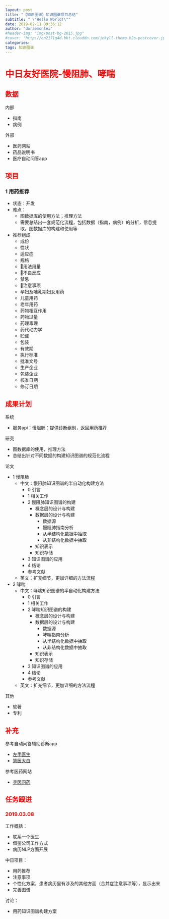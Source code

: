 ```yaml
---
layout: post
title: "【知识图谱】知识图谱项目总结"
subtitle: " \"Hello World!\""
date: 2019-02-11 09:36:12
author: "doraemonlei"
#header-img: "img/post-bg-2015.jpg"
#cover: 'http://on2171g4d.bkt.clouddn.com/jekyll-theme-h2o-postcover.jpg'
categories: 
tags: 知识图谱
---
```


# <font color='red'>中日友好医院-慢阻肺、哮喘</font>

## <font color='red'>数据</font>
内部
- 指南
- 病例

外部
- 医药网站
- 药品说明书
- 医疗自动问答app

## <font color='red'>项目</font>

### 1 用药推荐
- 状态：开发
- 难点：
    - 图数据库的使用方法；推理方法
    - 需要总结出一套规范化流程，包括数据（指南，病例）的分析，信息提取，图数据库的构建和使用等
- 推荐组成
    - 成份
    - 性状
    - 适应症
    - 规格
    - 💊用法用量
    - 💊不良反应
    - 禁忌
    - 💊注意事项
    - 孕妇及哺乳期妇女用药
    - 儿童用药
    - 老年用药
    - 药物相互作用
    - 药物过量
    - 药理毒理
    - 药代动力学
    - 贮藏
    - 包装
    - 有效期
    - 执行标准
    - 批准文号
    - 生产企业
    - 包装企业
    - 核准日期
    - 修订日期


## <font color='red'>成果计划</font>
系统
- 服务api：慢阻肺：提供诊断组别，返回用药推荐

研究  
- 图数据库的使用，推理方法
- 总结出针对不同数据的构建知识图谱的规范化流程

论文
- 1 慢阻肺
    - 中文：慢阻肺知识图谱的半自动化构建方法
        - 0 引言
        - 1 相关工作
        - 2 慢阻肺知识图谱的构建
            - 概念层的设计与构建
            - 数据层的设计与构建
                - 数据源
                - 慢阻肺指南分析
                - 从半结构化数据中抽取
                - 从非结构化数据中抽取 
            - 知识表示
            - 知识存储
        - 3 知识图谱的应用
        - 4 结论
        - 参考文献
    - 英文：扩充细节，更加详细的方法流程
- 2 哮喘
    - 中文：哮喘知识图谱的半自动化构建方法
        - 0 引言
        - 1 相关工作
        - 2 哮喘知识图谱的构建
            - 概念层的设计与构建
            - 数据层的设计与构建
                - 数据源
                - 哮喘指南分析
                - 从半结构化数据中抽取
                - 从非结构化数据中抽取 
            - 知识表示
            - 知识存储
        - 3 知识图谱的应用 
        - 4 结论
        - 参考文献
    - 英文：扩充细节，更加详细的方法流程

其他
- 软著
- 专利

## <font color='red'>补充</font>
参考自动问答辅助诊断app
- [左手医生](https://www.zuoshouyisheng.com/)
- [慧医大白](https://www.huiyidabai.com/)

参考医药网站
- [寻医问药](http://www.xywy.com/)

## <font color='red'>任务跟进</font>
### <font color='red'>2019.03.08</font>
工作概括：  
- 联系一个医生
- 借鉴公司工作方式
- 病历NLP方面开展

中日项目：  
- 用药推荐
- 注意事项
- 个性化方案，患者病历里有涉及的其他方面（合并症注意事项等），显示出来
- 完善图谱

讨论：
- 用药知识图谱构建方案